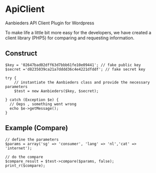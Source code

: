 # ApiClient
Aanbieders API Client Plugin for Wordpress

To make life a little bit more easy for the developers, we have created a client library (PHP5) for comparing and requesting information.

## Construct

```
$key = '02647bad02dff63d7bbb61fe10e09441'; // fake public key
$secret ='d8235039ca21a7dddd36c4e4221dfddf'; // fake secret key

try {
    // instantiate the Aanbieders class and provide the necessary parameters
    $test = new Aanbieders($key, $secret);

} catch (Exception $e) {
  // Oeps , something went wrong
  echo $e->getMessage();
}
```

## Example (Compare)

```
// define the parameters
$params = array('sg' => 'consumer', 'lang' => 'nl','cat' => 'internet');

// do the compare
$compare_result = $test->compare($params, false);
print_r($compare);
```
